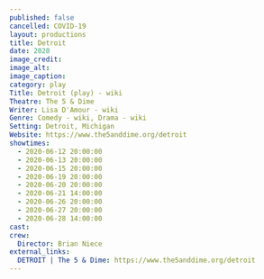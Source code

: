 ```yaml
---
published: false
cancelled: COVID-19
layout: productions
title: Detroit
date: 2020
image_credit: 
image_alt:
image_caption:
category: play
Title: Detroit (play) - wiki
Theatre: The 5 & Dime
Writer: Lisa D'Amour - wiki
Genre: Comedy - wiki, Drama - wiki
Setting: Detroit, Michigan
Website: https://www.the5anddime.org/detroit
showtimes: 
  - 2020-06-12 20:00:00
  - 2020-06-13 20:00:00
  - 2020-06-15 20:00:00
  - 2020-06-19 20:00:00
  - 2020-06-20 20:00:00
  - 2020-06-21 14:00:00
  - 2020-06-26 20:00:00
  - 2020-06-27 20:00:00
  - 2020-06-28 14:00:00
cast:
crew:
  Director: Brian Niece
external_links:
  DETROIT | The 5 & Dime: https://www.the5anddime.org/detroit
---
```

